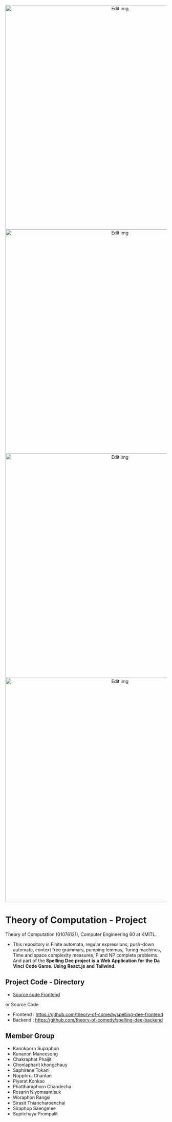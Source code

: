 <p align="center">
<img width="700" alt="Edit img" src="https://github.com/phattharaphorn/spelling-dee/assets/88389821/874f4bc9-475f-41da-9cf1-bcda116e49d6">
<img width="700" alt="Edit img" src="https://github.com/phattharaphorn/spelling-dee/assets/88389821/263f99ad-9180-4aea-b35d-265b64d054bd">
<img width="700" alt="Edit img" src="https://github.com/phattharaphorn/spelling-dee/assets/88389821/595e16c8-c4be-4ca4-8cd8-024dc0ccc356">
<img width="700" alt="Edit img" src="https://github.com/phattharaphorn/spelling-dee/assets/88389821/ef9d4323-dd4b-436e-b1e8-bea2e2a6de05">
</p>

# Theory of Computation - Project
Theory of Computation (01076121), Computer Engineering 60 at KMITL.

- This repository is Finite automata, regular expressions, push-down automata, context free grammars, pumping lemmas, Turing machines, Time and space complexity measures, P and NP complete problems. And part of the **Spelling** **Dee** **project** **is** **a** **Web** **Application** **for** **the** **Da Vinci** **Code** **Game**. **Using** **React.js** **and** **Tailwind**.

## Project Code - Directory
- [Source code Frontend](spelling-dee-frontend-main)

or Source Code  
- Frontend : https://github.com/theory-of-comedy/spelling-dee-frontend
- Backend : https://github.com/theory-of-comedy/spelling-dee-backend

## Member Group
- Kanokporn Supaphon
- Kunanon Maneesong
- Chakraphat Phaijit
- Chonlapharit khongchauy
- Saphirene Tokani
- Nopphruj Chantan
- Piyarat Konkao
- Phattharaphorn Chandecha
- Rosarin Niyomsantisuk
- Woraphon Rangsi
- Sirasit Thiancharoenchai
- Siraphop Saengmee
- Supitchaya Prompalit
